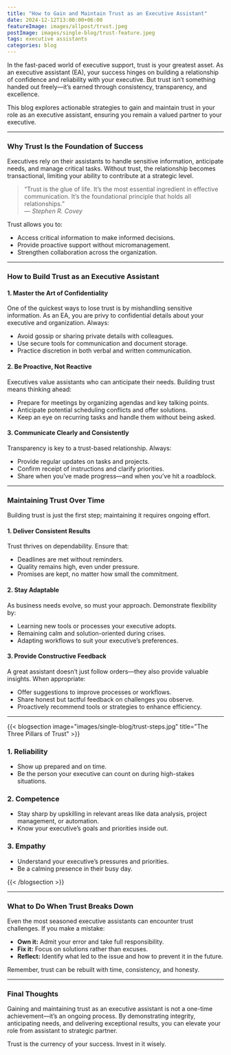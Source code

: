 ```yaml
---
title: "How to Gain and Maintain Trust as an Executive Assistant"
date: 2024-12-12T13:00:00+06:00
featureImage: images/allpost/trust.jpeg
postImage: images/single-blog/trust-feature.jpeg
tags: executive assistants
categories: blog
---
```


In the fast-paced world of executive support, trust is your greatest asset. As an executive assistant (EA), your success hinges on building a relationship of confidence and reliability with your executive. But trust isn’t something handed out freely—it’s earned through consistency, transparency, and excellence.

This blog explores actionable strategies to gain and maintain trust in your role as an executive assistant, ensuring you remain a valued partner to your executive.

---

### Why Trust Is the Foundation of Success

Executives rely on their assistants to handle sensitive information, anticipate needs, and manage critical tasks. Without trust, the relationship becomes transactional, limiting your ability to contribute at a strategic level.

> “Trust is the glue of life. It’s the most essential ingredient in effective communication. It’s the foundational principle that holds all relationships.”  
> — <cite>Stephen R. Covey</cite>

Trust allows you to:
- Access critical information to make informed decisions.
- Provide proactive support without micromanagement.
- Strengthen collaboration across the organization.

---

### How to Build Trust as an Executive Assistant

#### 1. **Master the Art of Confidentiality**
   One of the quickest ways to lose trust is by mishandling sensitive information. As an EA, you are privy to confidential details about your executive and organization. Always:
   - Avoid gossip or sharing private details with colleagues.
   - Use secure tools for communication and document storage.
   - Practice discretion in both verbal and written communication.

#### 2. **Be Proactive, Not Reactive**
   Executives value assistants who can anticipate their needs. Building trust means thinking ahead:
   - Prepare for meetings by organizing agendas and key talking points.
   - Anticipate potential scheduling conflicts and offer solutions.
   - Keep an eye on recurring tasks and handle them without being asked.

#### 3. **Communicate Clearly and Consistently**
   Transparency is key to a trust-based relationship. Always:
   - Provide regular updates on tasks and projects.
   - Confirm receipt of instructions and clarify priorities.
   - Share when you’ve made progress—and when you’ve hit a roadblock.

---

### Maintaining Trust Over Time

Building trust is just the first step; maintaining it requires ongoing effort.

#### 1. **Deliver Consistent Results**
   Trust thrives on dependability. Ensure that:
   - Deadlines are met without reminders.
   - Quality remains high, even under pressure.
   - Promises are kept, no matter how small the commitment.

#### 2. **Stay Adaptable**
   As business needs evolve, so must your approach. Demonstrate flexibility by:
   - Learning new tools or processes your executive adopts.
   - Remaining calm and solution-oriented during crises.
   - Adapting workflows to suit your executive’s preferences.

#### 3. **Provide Constructive Feedback**
   A great assistant doesn’t just follow orders—they also provide valuable insights. When appropriate:
   - Offer suggestions to improve processes or workflows.
   - Share honest but tactful feedback on challenges you observe.
   - Proactively recommend tools or strategies to enhance efficiency.

---

{{< blogsection image="images/single-blog/trust-steps.jpg" title="The Three Pillars of Trust" >}}

### 1. **Reliability**
   - Show up prepared and on time.
   - Be the person your executive can count on during high-stakes situations.

### 2. **Competence**
   - Stay sharp by upskilling in relevant areas like data analysis, project management, or automation.
   - Know your executive’s goals and priorities inside out.

### 3. **Empathy**
   - Understand your executive’s pressures and priorities.
   - Be a calming presence in their busy day.

{{< /blogsection >}}

---

### What to Do When Trust Breaks Down

Even the most seasoned executive assistants can encounter trust challenges. If you make a mistake:
- **Own it:** Admit your error and take full responsibility.
- **Fix it:** Focus on solutions rather than excuses.
- **Reflect:** Identify what led to the issue and how to prevent it in the future.

Remember, trust can be rebuilt with time, consistency, and honesty.

---

### Final Thoughts

Gaining and maintaining trust as an executive assistant is not a one-time achievement—it’s an ongoing process. By demonstrating integrity, anticipating needs, and delivering exceptional results, you can elevate your role from assistant to strategic partner.

Trust is the currency of your success. Invest in it wisely.

